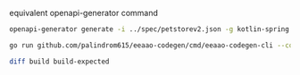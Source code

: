 equivalent openapi-generator command

```bash
openapi-generator generate -i ../spec/petstorev2.json -g kotlin-spring -o build-expected/openapi --additional-properties=annotationLibrary=swagger1,documentationProvider=springfox,requestMappingMode=none,interfaceOnly=true,useTags=true
```

```bash
go run github.com/palindrom615/eeaao-codegen/cmd/eeaao-codegen-cli --codeletdir ./codelet --outdir build --specdir ../spec
```
```bash
diff build build-expected
```
